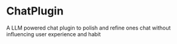 # ChatPlugin
A LLM powered chat plugin to polish and refine ones chat without influencing user experience and habit

